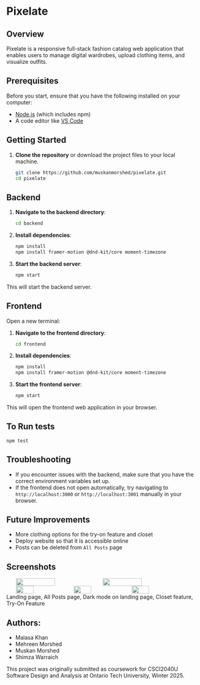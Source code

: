 # Pixelate

## Overview

Pixelate is a responsive full-stack fashion catalog web application that enables users to manage digital wardrobes, upload clothing items, and visualize outfits.

## Prerequisites

Before you start, ensure that you have the following installed on your computer:

- [Node.js](https://nodejs.org/) (which includes npm)
- A code editor like [VS Code](https://code.visualstudio.com/)

## Getting Started

1. **Clone the repository** or download the project files to your local machine.
    ```bash
    git clone https://github.com/muskanmorshed/pixelate.git
    cd pixelate
    ```
## Backend
1. **Navigate to the backend directory**:
   ```bash
   cd backend
    ```
2. **Install dependencies**:
    ```bash
    npm install
    npm install framer-motion @dnd-kit/core moment-timezone
    ```
3. **Start the backend server**:
    ```bash
    npm start
    ```
This will start the backend server.

## Frontend
Open a new terminal:
1. **Navigate to the frontend directory**:
    ```bash
    cd frontend
    ```
2. **Install dependencies**:
    ```bash
    npm install
    npm install framer-motion @dnd-kit/core moment-timezone
    ```
3. **Start the frontend server**:
    ```bash
    npm start
    ```
This will open the frontend web application in your browser.

## To Run tests
    npm test

## Troubleshooting
- If you encounter issues with the backend, make sure that you have the correct environment variables set up.
- If the frontend does not open automatically, try navigating to `http://localhost:3000` or `http://localhost:3001` manually in your browser.

## Future Improvements
- More clothing options for the try-on feature and closet
- Deploy website so that it is accessible online
- Posts can be deleted from `All Posts` page

## Screenshots
<div style="display: flex; justify-content: center; flex-wrap: wrap;">
    <img src="./images/landing-screenshot.png" width="45%" />
    <img src="./images/posts-screenshot.png" width="45%" />
</div>

<div style="display: flex; justify-content: center; flex-wrap: wrap;">
    <img src="./images/darkmode-screenshot.png" width="30%" />
    <img src="./images/closet-screenshot.png" width="30%" />
    <img src="./images/try-on-screenshot.png" width="30%" />
</div>
Landing page, All Posts page, Dark mode on landing page, Closet feature, Try-On Feature


## Authors:
- Malasa Khan
- Mehreen Morshed
- Muskan Morshed
- Shimza Warraich

This project was originally submitted as coursework for CSCI2040U Software Design and Analysis at Ontario Tech University, Winter 2025.
